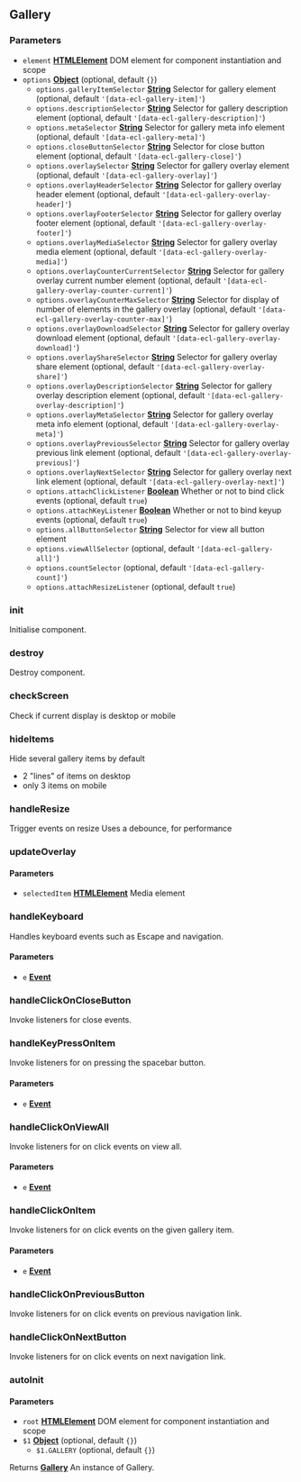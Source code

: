 <!-- Generated by documentation.js. Update this documentation by updating the source code. -->

## Gallery

### Parameters

- `element` **[HTMLElement][1]** DOM element for component instantiation and scope
- `options` **[Object][2]** (optional, default `{}`)
  - `options.galleryItemSelector` **[String][3]** Selector for gallery element (optional, default `'[data-ecl-gallery-item]'`)
  - `options.descriptionSelector` **[String][3]** Selector for gallery description element (optional, default `'[data-ecl-gallery-description]'`)
  - `options.metaSelector` **[String][3]** Selector for gallery meta info element (optional, default `'[data-ecl-gallery-meta]'`)
  - `options.closeButtonSelector` **[String][3]** Selector for close button element (optional, default `'[data-ecl-gallery-close]'`)
  - `options.overlaySelector` **[String][3]** Selector for gallery overlay element (optional, default `'[data-ecl-gallery-overlay]'`)
  - `options.overlayHeaderSelector` **[String][3]** Selector for gallery overlay header element (optional, default `'[data-ecl-gallery-overlay-header]'`)
  - `options.overlayFooterSelector` **[String][3]** Selector for gallery overlay footer element (optional, default `'[data-ecl-gallery-overlay-footer]'`)
  - `options.overlayMediaSelector` **[String][3]** Selector for gallery overlay media element (optional, default `'[data-ecl-gallery-overlay-media]'`)
  - `options.overlayCounterCurrentSelector` **[String][3]** Selector for gallery overlay current number element (optional, default `'[data-ecl-gallery-overlay-counter-current]'`)
  - `options.overlayCounterMaxSelector` **[String][3]** Selector for display of number of elements in the gallery overlay (optional, default `'[data-ecl-gallery-overlay-counter-max]'`)
  - `options.overlayDownloadSelector` **[String][3]** Selector for gallery overlay download element (optional, default `'[data-ecl-gallery-overlay-download]'`)
  - `options.overlayShareSelector` **[String][3]** Selector for gallery overlay share element (optional, default `'[data-ecl-gallery-overlay-share]'`)
  - `options.overlayDescriptionSelector` **[String][3]** Selector for gallery overlay description element (optional, default `'[data-ecl-gallery-overlay-description]'`)
  - `options.overlayMetaSelector` **[String][3]** Selector for gallery overlay meta info element (optional, default `'[data-ecl-gallery-overlay-meta]'`)
  - `options.overlayPreviousSelector` **[String][3]** Selector for gallery overlay previous link element (optional, default `'[data-ecl-gallery-overlay-previous]'`)
  - `options.overlayNextSelector` **[String][3]** Selector for gallery overlay next link element (optional, default `'[data-ecl-gallery-overlay-next]'`)
  - `options.attachClickListener` **[Boolean][4]** Whether or not to bind click events (optional, default `true`)
  - `options.attachKeyListener` **[Boolean][4]** Whether or not to bind keyup events (optional, default `true`)
  - `options.allButtonSelector` **[String][3]** Selector for view all button element
  - `options.viewAllSelector` (optional, default `'[data-ecl-gallery-all]'`)
  - `options.countSelector` (optional, default `'[data-ecl-gallery-count]'`)
  - `options.attachResizeListener` (optional, default `true`)

### init

Initialise component.

### destroy

Destroy component.

### checkScreen

Check if current display is desktop or mobile

### hideItems

Hide several gallery items by default

- 2 "lines" of items on desktop
- only 3 items on mobile

### handleResize

Trigger events on resize
Uses a debounce, for performance

### updateOverlay

#### Parameters

- `selectedItem` **[HTMLElement][1]** Media element

### handleKeyboard

Handles keyboard events such as Escape and navigation.

#### Parameters

- `e` **[Event][5]**

### handleClickOnCloseButton

Invoke listeners for close events.

### handleKeyPressOnItem

Invoke listeners for on pressing the spacebar button.

#### Parameters

- `e` **[Event][5]**

### handleClickOnViewAll

Invoke listeners for on click events on view all.

#### Parameters

- `e` **[Event][5]**

### handleClickOnItem

Invoke listeners for on click events on the given gallery item.

#### Parameters

- `e` **[Event][5]**

### handleClickOnPreviousButton

Invoke listeners for on click events on previous navigation link.

### handleClickOnNextButton

Invoke listeners for on click events on next navigation link.

### autoInit

#### Parameters

- `root` **[HTMLElement][1]** DOM element for component instantiation and scope
- `$1` **[Object][2]** (optional, default `{}`)
  - `$1.GALLERY` (optional, default `{}`)

Returns **[Gallery][6]** An instance of Gallery.

[1]: https://developer.mozilla.org/docs/Web/HTML/Element
[2]: https://developer.mozilla.org/docs/Web/JavaScript/Reference/Global_Objects/Object
[3]: https://developer.mozilla.org/docs/Web/JavaScript/Reference/Global_Objects/String
[4]: https://developer.mozilla.org/docs/Web/JavaScript/Reference/Global_Objects/Boolean
[5]: https://developer.mozilla.org/docs/Web/API/Event
[6]: #gallery
